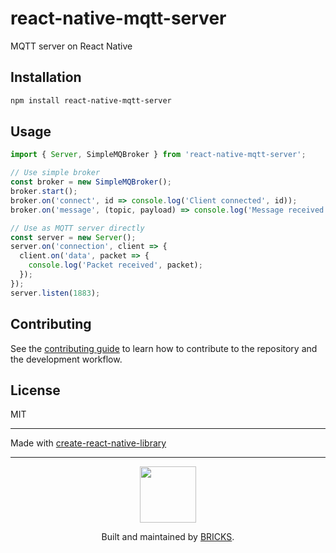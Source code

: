 # react-native-mqtt-server

MQTT server on React Native

## Installation

```sh
npm install react-native-mqtt-server
```

## Usage

```js
import { Server, SimpleMQBroker } from 'react-native-mqtt-server';

// Use simple broker
const broker = new SimpleMQBroker();
broker.start();
broker.on('connect', id => console.log('Client connected', id));
broker.on('message', (topic, payload) => console.log('Message received', topic, payload));

// Use as MQTT server directly
const server = new Server();
server.on('connection', client => {
  client.on('data', packet => {
    console.log('Packet received', packet);
  });
});
server.listen(1883);
```

## Contributing

See the [contributing guide](CONTRIBUTING.md) to learn how to contribute to the repository and the development workflow.

## License

MIT

---

Made with [create-react-native-library](https://github.com/callstack/react-native-builder-bob)

---

<p align="center">
  <a href="https://bricks.tools">
    <img width="90px" src="https://avatars.githubusercontent.com/u/17320237?s=200&v=4">
  </a>
  <p align="center">
    Built and maintained by <a href="https://bricks.tools">BRICKS</a>.
  </p>
</p>

